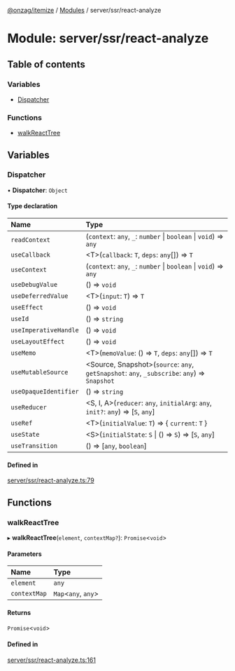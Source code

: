 [@onzag/itemize](../README.md) / [Modules](../modules.md) / server/ssr/react-analyze

# Module: server/ssr/react-analyze

## Table of contents

### Variables

- [Dispatcher](server_ssr_react_analyze.md#dispatcher)

### Functions

- [walkReactTree](server_ssr_react_analyze.md#walkreacttree)

## Variables

### Dispatcher

• **Dispatcher**: `Object`

#### Type declaration

| Name | Type |
| :------ | :------ |
| `readContext` | (`context`: `any`, `_`: `number` \| `boolean` \| `void`) => `any` |
| `useCallback` | <T\>(`callback`: `T`, `deps`: `any`[]) => `T` |
| `useContext` | (`context`: `any`, `_`: `number` \| `boolean` \| `void`) => `any` |
| `useDebugValue` | () => `void` |
| `useDeferredValue` | <T\>(`input`: `T`) => `T` |
| `useEffect` | () => `void` |
| `useId` | () => `string` |
| `useImperativeHandle` | () => `void` |
| `useLayoutEffect` | () => `void` |
| `useMemo` | <T\>(`memoValue`: () => `T`, `deps`: `any`[]) => `T` |
| `useMutableSource` | <Source, Snapshot\>(`source`: `any`, `getSnapshot`: `any`, `_subscribe`: `any`) => `Snapshot` |
| `useOpaqueIdentifier` | () => `string` |
| `useReducer` | <S, I, A\>(`reducer`: `any`, `initialArg`: `any`, `init?`: `any`) => [`S`, `any`] |
| `useRef` | <T\>(`initialValue`: `T`) => { `current`: `T`  } |
| `useState` | <S\>(`initialState`: `S` \| () => `S`) => [`S`, `any`] |
| `useTransition` | () => [`any`, `boolean`] |

#### Defined in

[server/ssr/react-analyze.ts:79](https://github.com/onzag/itemize/blob/a24376ed/server/ssr/react-analyze.ts#L79)

## Functions

### walkReactTree

▸ **walkReactTree**(`element`, `contextMap?`): `Promise`<`void`\>

#### Parameters

| Name | Type |
| :------ | :------ |
| `element` | `any` |
| `contextMap` | `Map`<`any`, `any`\> |

#### Returns

`Promise`<`void`\>

#### Defined in

[server/ssr/react-analyze.ts:161](https://github.com/onzag/itemize/blob/a24376ed/server/ssr/react-analyze.ts#L161)
